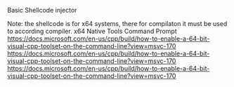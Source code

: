 Basic Shellcode injector


Note: the shellcode is for x64 systems, there for compilaton it must be used to according compiler. x64 Native Tools Command Prompt
https://docs.microsoft.com/en-us/cpp/build/how-to-enable-a-64-bit-visual-cpp-toolset-on-the-command-line?view=msvc-170
  https://docs.microsoft.com/en-us/cpp/build/how-to-enable-a-64-bit-visual-cpp-toolset-on-the-command-line?view=msvc-170
    https://docs.microsoft.com/en-us/cpp/build/how-to-enable-a-64-bit-visual-cpp-toolset-on-the-command-line?view=msvc-170
    
    
